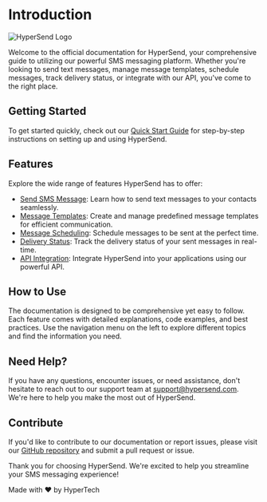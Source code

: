 # Introduction

![HyperSend Logo](/assets/logo.png)

Welcome to the official documentation for HyperSend, your comprehensive guide to utilizing our powerful SMS messaging platform. Whether you're looking to send text messages, manage message templates, schedule messages, track delivery status, or integrate with our API, you've come to the right place.

## Getting Started

To get started quickly, check out our [Quick Start Guide](/guide/) for step-by-step instructions on setting up and using HyperSend.

## Features

Explore the wide range of features HyperSend has to offer:

- [Send SMS Message](/guide/send-sms): Learn how to send text messages to your contacts seamlessly.
- [Message Templates](/guide/message-templates): Create and manage predefined message templates for efficient communication.
- [Message Scheduling](/guide/message-scheduling): Schedule messages to be sent at the perfect time.
- [Delivery Status](/guide/delivery-status): Track the delivery status of your sent messages in real-time.
- [API Integration](/guide/api-integration): Integrate HyperSend into your applications using our powerful API.

## How to Use

The documentation is designed to be comprehensive yet easy to follow. Each feature comes with detailed explanations, code examples, and best practices. Use the navigation menu on the left to explore different topics and find the information you need.

## Need Help?

If you have any questions, encounter issues, or need assistance, don't hesitate to reach out to our support team at [support@hypersend.com](mailto:support@hypersend.com). We're here to help you make the most out of HyperSend.

## Contribute

If you'd like to contribute to our documentation or report issues, please visit our [GitHub repository](https://github.com/hypertech/docs) and submit a pull request or issue.

Thank you for choosing HyperSend. We're excited to help you streamline your SMS messaging experience!

Made with ❤️ by HyperTech
